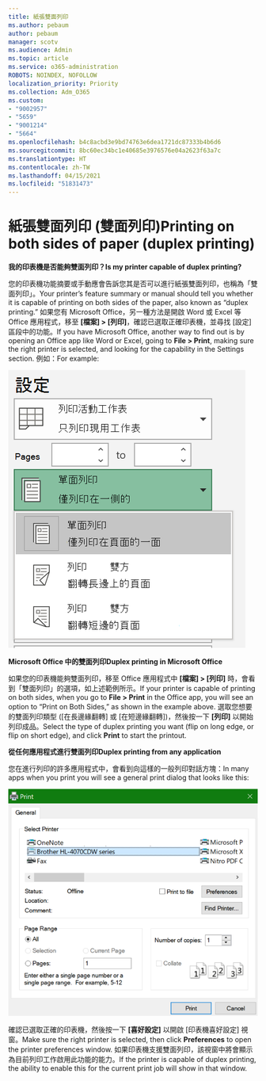 ```yaml
---
title: 紙張雙面列印
ms.author: pebaum
author: pebaum
manager: scotv
ms.audience: Admin
ms.topic: article
ms.service: o365-administration
ROBOTS: NOINDEX, NOFOLLOW
localization_priority: Priority
ms.collection: Adm_O365
ms.custom:
- "9002957"
- "5659"
- "9001214"
- "5664"
ms.openlocfilehash: b4c8acbd3e9bd74763e6dea1721dc87333b4b6d6
ms.sourcegitcommit: 8bc60ec34bc1e40685e3976576e04a2623f63a7c
ms.translationtype: HT
ms.contentlocale: zh-TW
ms.lasthandoff: 04/15/2021
ms.locfileid: "51831473"
---
```

# <a name="printing-on-both-sides-of-paper-duplex-printing"></a><span data-ttu-id="fe40a-102">紙張雙面列印 (雙面列印)</span><span class="sxs-lookup"><span data-stu-id="fe40a-102">Printing on both sides of paper (duplex printing)</span></span>

<span data-ttu-id="fe40a-103">**我的印表機是否能夠雙面列印？**</span><span class="sxs-lookup"><span data-stu-id="fe40a-103">**Is my printer capable of duplex printing?**</span></span>

<span data-ttu-id="fe40a-104">您的印表機功能摘要或手動應會告訴您其是否可以進行紙張雙面列印，也稱為「雙面列印」。</span><span class="sxs-lookup"><span data-stu-id="fe40a-104">Your printer’s feature summary or manual should tell you whether it is capable of printing on both sides of the paper, also known as “duplex printing.”</span></span> <span data-ttu-id="fe40a-105">如果您有 Microsoft Office，另一種方法是開啟 Word 或 Excel 等 Office 應用程式，移至 **[檔案] > [列印]**，確認已選取正確印表機，並尋找 [設定] 區段中的功能。</span><span class="sxs-lookup"><span data-stu-id="fe40a-105">If you have Microsoft Office, another way to find out is by opening an Office app like Word or Excel, going to **File > Print**, making sure the right printer is selected, and looking for the capability in the Settings section.</span></span> <span data-ttu-id="fe40a-106">例如：</span><span class="sxs-lookup"><span data-stu-id="fe40a-106">For example:</span></span> 

![印表機設定](media/print-settings.png)

<span data-ttu-id="fe40a-108">**Microsoft Office 中的雙面列印**</span><span class="sxs-lookup"><span data-stu-id="fe40a-108">**Duplex printing in Microsoft Office**</span></span>

<span data-ttu-id="fe40a-109">如果您的印表機能夠雙面列印，移至 Office 應用程式中 **[檔案] > [列印]** 時，會看到「雙面列印」的選項，如上述範例所示。</span><span class="sxs-lookup"><span data-stu-id="fe40a-109">If your printer is capable of printing on both sides, when you go to **File > Print** in the Office app, you will see an option to “Print on Both Sides,” as shown in the example above.</span></span>  <span data-ttu-id="fe40a-110">選取您想要的雙面列印類型 ([在長邊緣翻轉] 或 [在短邊緣翻轉])，然後按一下 **[列印]** 以開始列印成品。</span><span class="sxs-lookup"><span data-stu-id="fe40a-110">Select the type of duplex printing you want (flip on long edge, or flip on short edge), and click **Print** to start the printout.</span></span>

<span data-ttu-id="fe40a-111">**從任何應用程式進行雙面列印**</span><span class="sxs-lookup"><span data-stu-id="fe40a-111">**Duplex printing from any application**</span></span>

<span data-ttu-id="fe40a-112">您在進行列印的許多應用程式中，會看到向這樣的一般列印對話方塊：</span><span class="sxs-lookup"><span data-stu-id="fe40a-112">In many apps when you print you will see a general print dialog that looks like this:</span></span> 

![[列印] 對話方塊](media/print-dialog.png)

<span data-ttu-id="fe40a-114">確認已選取正確的印表機，然後按一下 **[喜好設定]** 以開啟 [印表機喜好設定] 視窗。</span><span class="sxs-lookup"><span data-stu-id="fe40a-114">Make sure the right printer is selected, then click **Preferences** to open the printer preferences window.</span></span> <span data-ttu-id="fe40a-115">如果印表機支援雙面列印，該視窗中將會顯示為目前列印工作啟用此功能的能力。</span><span class="sxs-lookup"><span data-stu-id="fe40a-115">If the printer is capable of duplex printing, the ability to enable this for the current print job will show in that window.</span></span>
